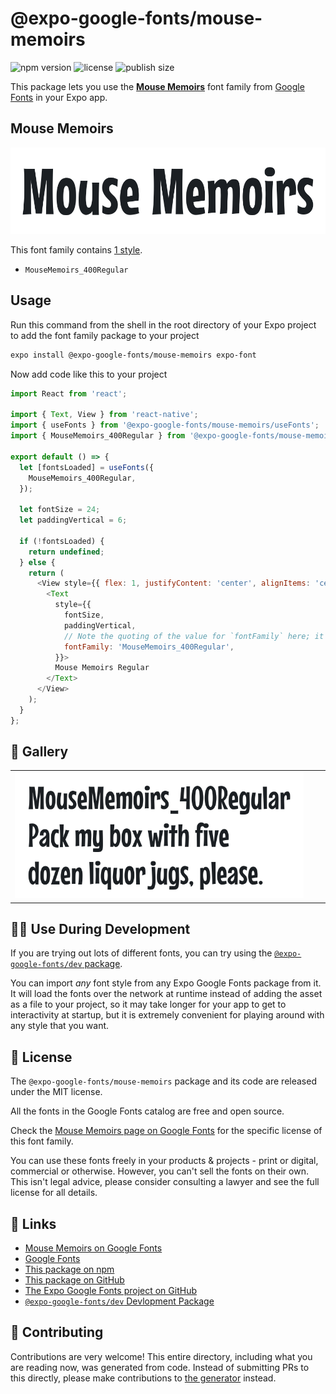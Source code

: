 # @expo-google-fonts/mouse-memoirs

![npm version](https://flat.badgen.net/npm/v/@expo-google-fonts/mouse-memoirs)
![license](https://flat.badgen.net/github/license/expo/google-fonts)
![publish size](https://flat.badgen.net/packagephobia/install/@expo-google-fonts/mouse-memoirs)

This package lets you use the [**Mouse Memoirs**](https://fonts.google.com/specimen/Mouse+Memoirs) font family from [Google Fonts](https://fonts.google.com/) in your Expo app.

## Mouse Memoirs

![Mouse Memoirs](./font-family.png)

This font family contains [1 style](#-gallery).

- `MouseMemoirs_400Regular`

## Usage

Run this command from the shell in the root directory of your Expo project to add the font family package to your project
```sh
expo install @expo-google-fonts/mouse-memoirs expo-font
```

Now add code like this to your project
```js
import React from 'react';

import { Text, View } from 'react-native';
import { useFonts } from '@expo-google-fonts/mouse-memoirs/useFonts';
import { MouseMemoirs_400Regular } from '@expo-google-fonts/mouse-memoirs/400Regular';

export default () => {
  let [fontsLoaded] = useFonts({
    MouseMemoirs_400Regular,
  });

  let fontSize = 24;
  let paddingVertical = 6;

  if (!fontsLoaded) {
    return undefined;
  } else {
    return (
      <View style={{ flex: 1, justifyContent: 'center', alignItems: 'center' }}>
        <Text
          style={{
            fontSize,
            paddingVertical,
            // Note the quoting of the value for `fontFamily` here; it expects a string!
            fontFamily: 'MouseMemoirs_400Regular',
          }}>
          Mouse Memoirs Regular
        </Text>
      </View>
    );
  }
};

```

## 🔡 Gallery


||||
|-|-|-|
|![MouseMemoirs_400Regular](.//400Regular/MouseMemoirs_400Regular.ttf.png)||||


## 👩‍💻 Use During Development

If you are trying out lots of different fonts, you can try using the [`@expo-google-fonts/dev` package](https://github.com/expo/google-fonts/tree/master/font-packages/dev#readme).

You can import *any* font style from any Expo Google Fonts package from it. It will load the fonts
over the network at runtime instead of adding the asset as a file to your project, so it may take longer
for your app to get to interactivity at startup, but it is extremely convenient
for playing around with any style that you want.

## 📖 License

The `@expo-google-fonts/mouse-memoirs` package and its code are released under the MIT license.

All the fonts in the Google Fonts catalog are free and open source.

Check the [Mouse Memoirs page on Google Fonts](https://fonts.google.com/specimen/Mouse+Memoirs) for the specific license of this font family.

You can use these fonts freely in your products & projects - print or digital, commercial or otherwise. However, you can't sell the fonts on their own. This isn't legal advice, please consider consulting a lawyer and see the full license for all details.

## 🔗 Links

- [Mouse Memoirs on Google Fonts](https://fonts.google.com/specimen/Mouse+Memoirs)
- [Google Fonts](https://fonts.google.com/)
- [This package on npm](https://www.npmjs.com/package/@expo-google-fonts/mouse-memoirs)
- [This package on GitHub](https://github.com/expo/google-fonts/tree/master/font-packages/mouse-memoirs)
- [The Expo Google Fonts project on GitHub](https://github.com/expo/google-fonts)
- [`@expo-google-fonts/dev` Devlopment Package](https://github.com/expo/google-fonts/tree/master/font-packages/dev)

## 🤝 Contributing

Contributions are very welcome! This entire directory, including what you are reading now, was generated from code. Instead of submitting PRs to this directly, please make contributions to [the generator](https://github.com/expo/google-fonts/tree/master/packages/generator) instead.
